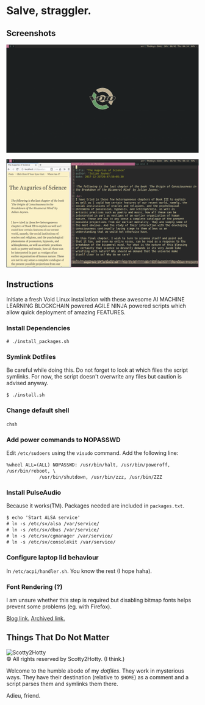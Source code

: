 # Salve, straggler.

## Screenshots

![screenshot_1](screenshots/screenshot_1.png "Naked")

![screenshot_2](screenshots/screenshot_2.png "Solid")

## Instructions

Initiate a fresh Void Linux installation with these awesome AI MACHINE LEARNING
BLOCKCHAIN powered AGILE NINJA powered scripts which allow quick deployment of
amazing FEATURES.

### Install Dependencies

```
# ./install_packages.sh
```

### Symlink Dotfiles 

Be careful while doing this. Do not forget to look at which files the script
symlinks. For now, the script doesn't overwrite any files but caution is advised
anyway.
```
$ ./install.sh
```

### Change default shell

`chsh`

### Add power commands to NOPASSWD

Edit `/etc/sudoers` using the `visudo` command. Add the following line:

```
%wheel ALL=(ALL) NOPASSWD: /usr/bin/halt, /usr/bin/poweroff, /usr/bin/reboot, \
            /usr/bin/shutdown, /usr/bin/zzz, /usr/bin/ZZZ
```

### Install PulseAudio

Because it works(TM). Packages needed are included in `packages.txt`.

```
$ echo 'Start ALSA service'
# ln -s /etc/sv/alsa /var/service/
# ln -s /etc/sv/dbus /var/service/
# ln -s /etc/sv/cgmanager /var/service/
# ln -s /etc/sv/consolekit /var/service/
```

### Configure laptop lid behaviour

In `/etc/acpi/handler.sh`. You know the rest (I hope haha).

### Font Rendering (?)

I am unsure whether this step is required but disabling bitmap fonts helps
prevent some problems (eg. with Firefox).

[Blog link.](http://blog.brunomiguel.net/geekices/how-to-get-good-font-rendering-in-void-linux/)
[Archived link.](https://web.archive.org/web/20190801090733/http://blog.brunomiguel.net/geekices/how-to-get-good-font-rendering-in-void-linux/)

## Things That Do Not Matter

![Scotty2Hotty](https://gitlab.com/kartikynwa/dotty2hotty/raw/master/scotty2hotty.png "Scotty2Hotty")  
© All rights reserved by Scotty2Hotty. (I think.)

Welcome to the humble abode of my _dotfiles_. They work in mysterious ways. They
have their destination (relative to `$HOME`) as a comment and a script parses
them and symlinks them there.

Adieu, friend.

